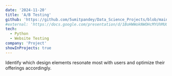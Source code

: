```yaml
---
date: '2024-11-20'
title: 'A/B Testing'
github: 'https://github.com/5umitpandey/Data_Science_Projects/blob/main/Website_AB_Test_Dark_Vs_Light_Theme.ipynb'
#external: 'https://docs.google.com/presentation/d/1BoHWWokNWOHcMYUhMUO4taLX_-Plec2bfrswio2Wa2A/edit?usp=sharing'
tech:
  - Python
  - Website Testing
company: 'Project'
showInProjects: true
---
```


Identify which design elements resonate most with users and optimize their offerings accordingly.